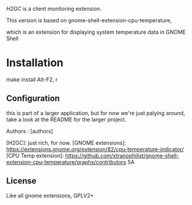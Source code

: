 


*H2GC* is a client monitoring extension.

This version is based on gnome-shell-extension-cpu-temperature, 

which  is an extension for displaying
system temperature data in GNOME Shell

Installation
=============

make install
Alt-F2, r

Configuration
---------------------

this is part of a larger application, but for now we're just palying around, 
take a look at the README for the larger project.

Authors : [authors]

[H2GC]: just rich, for now.
[GNOME extensions]: https://extensions.gnome.org/extension/82/cpu-temperature-indicator/
[CPU Temp extension]: https://github.com/xtranophilist/gnome-shell-extension-cpu-temperature/graphs/contributors
5A

License
--------

Like all gnome extensions, GPLV2+
